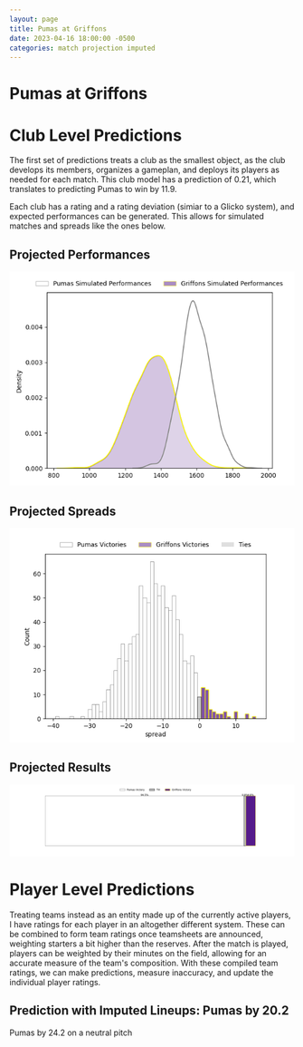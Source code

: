 ```yaml
---  
layout: page  
title: Pumas at Griffons  
date: 2023-04-16 18:00:00 -0500  
categories: match projection imputed  
---
```

# Pumas at Griffons

# Club Level Predictions


The first set of predictions treats a club as the smallest object, as the club develops its members, organizes a gameplan, and deploys its players as needed for each match. This club model has a prediction of 0.21, which translates to predicting Pumas to win by 11.9.

Each club has a rating and a rating deviation (simiar to a Glicko system), and expected performances can be generated. This allows for simulated matches and spreads like the ones below.
## Projected Performances


![Projected Performances](plots/performances_2023-04-16-Griffons-Pumas.png)
## Projected Spreads


![Projected Spreads](plots/spreads_2023-04-16-Griffons-Pumas.png)
## Projected Results


![Projected Results](plots/resultbar_2023-04-16-Griffons-Pumas.png)
# Player Level Predictions


Treating teams instead as an entity made up of the currently active players, I have ratings for each player in an altogether different system. These can be combined to form team ratings once teamsheets are announced, weighting starters a bit higher than the reserves. After the match is played, players can be weighted by their minutes on the field, allowing for an accurate measure of the team's composition. With these compiled team ratings, we can make predictions, measure inaccuracy, and update the individual player ratings.
## Prediction with Imputed Lineups: Pumas by 20.2


Pumas by 24.2 on a neutral pitch

